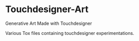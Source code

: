# Touchdesigner-Art
Generative Art Made with Touchdesigner

Various Tox files containing touchdesigner experimentations.
